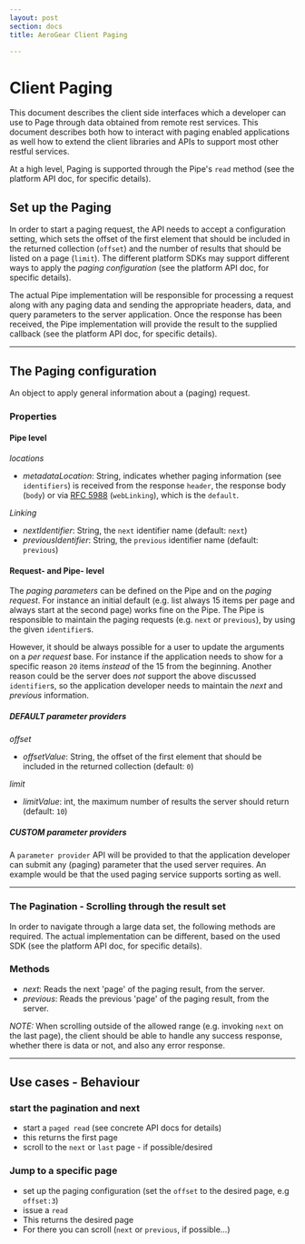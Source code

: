 ```yaml
---
layout: post
section: docs
title: AeroGear Client Paging

---
```


# Client Paging

This document describes the client side interfaces which a developer can use to Page through data obtained from remote rest services.  This document describes both how to interact with paging enabled applications as well how to extend the client libraries and APIs to support most other restful services.

At a high level, Paging is supported through the Pipe's `read` method (see the platform API doc, for specific details).

## Set up the Paging

In order to start a paging request, the API needs to accept a configuration setting, which sets the offset of the first element that should be included in the returned collection (`offset`) and the number of results that should be listed on a page (`limit`). The different platform SDKs may support different ways to apply the _paging configuration_ (see the platform API doc, for specific details).

The actual Pipe implementation will be responsible for processing a request along with any paging data and sending the appropriate headers, data, and query parameters to the server application.  Once the response has been received, the Pipe implementation will provide the result to the supplied callback (see the platform API doc, for specific details).


***

## The Paging configuration

An object to apply general information about a (paging) request.

### Properties

#### Pipe level

*locations*

- _metadataLocation_: String, indicates whether paging information (see `identifiers`) is received from the response `header`, the response body (`body`) or via [RFC 5988](http://tools.ietf.org/html/rfc5988) (`webLinking`), which is the `default`.

*Linking*

- _nextIdentifier_: String, the `next` identifier name (default: `next`)
- _previousIdentifier_: String, the `previous` identifier name (default: `previous`)


#### Request- and Pipe- level

The _paging parameters_ can be defined on the Pipe and on the _paging request_. For instance an initial default (e.g. list always 15 items per page and always start at the second page) works fine on the Pipe. The Pipe is responsible to maintain the paging requests (e.g. `next` or `previous`), by using the given `identifier`s.

However, it should be always possible for a user to update the arguments on a _per request_ base. For instance if the application needs to show for a specific reason `20` items _instead_ of the 15 from the beginning. Another reason could be the server does _not_ support the above discussed `identifier`s, so the application developer needs to maintain the _next_ and _previous_ information.

##### DEFAULT parameter providers

*offset*

- _offsetValue_: String, the offset of the first element that should be included in the returned collection (default: `0`)

*limit*

- _limitValue_: int, the maximum number of results the server should return (default: `10`)

##### CUSTOM parameter providers

A `parameter provider` API will be provided to that the application developer can submit any (paging) parameter that the used server requires. An example would be that the used paging service supports sorting as well.

***

### The Pagination - Scrolling through the result set

In order to navigate through a large data set, the following methods are required. The actual implementation can be different, based on the used SDK (see the platform API doc, for specific details).

### Methods
- _next_: Reads the next 'page' of the paging result, from the server.
- _previous_: Reads the previous 'page' of the paging result, from the server.

_NOTE:_ When scrolling outside of the allowed range (e.g. invoking `next` on the last page), the client should be able to handle any success response, whether there is data or not, and also any error response.

***

## Use cases - Behaviour

### start the pagination and next

* start a `paged read` (see concrete API docs for details)
 * this returns the first page
 * scroll to the `next` or `last` page - if possible/desired

### Jump to a specific page

* set up the paging configuration (set the `offset` to the desired page, e.g `offset:3`)
* issue a `read`
 * This returns the desired page
 * For there you can scroll (`next` or `previous`, if possible...)

